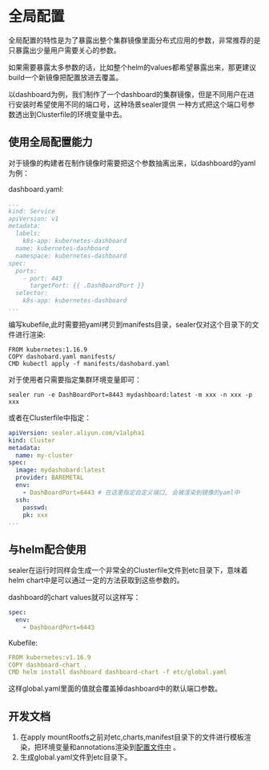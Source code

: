 # 全局配置

全局配置的特性是为了暴露出整个集群镜像里面分布式应用的参数，非常推荐的是只暴露出少量用户需要关心的参数。

如果需要暴露太多参数的话，比如整个helm的values都希望暴露出来，那更建议build一个新镜像把配置放进去覆盖。

以dashboard为例，我们制作了一个dashboard的集群镜像，但是不同用户在进行安装时希望使用不同的端口号，这种场景sealer提供
一种方式把这个端口号参数透出到Clusterfile的环境变量中去。

## 使用全局配置能力

对于镜像的构建者在制作镜像时需要把这个参数抽离出来，以dashboard的yaml为例：

dashboard.yaml:

```yaml
...
kind: Service
apiVersion: v1
metadata:
  labels:
    k8s-app: kubernetes-dashboard
  name: kubernetes-dashboard
  namespace: kubernetes-dashboard
spec:
  ports:
    - port: 443
      targetPort: {{ .DashBoardPort }}
  selector:
    k8s-app: kubernetes-dashboard
...
```

编写kubefile,此时需要把yaml拷贝到manifests目录，sealer仅对这个目录下的文件进行渲染:

```shell script
FROM kubernetes:1.16.9
COPY dashobard.yaml manifests/
CMD kubectl apply -f manifests/dashobard.yaml
```

对于使用者只需要指定集群环境变量即可：

```shell script
sealer run -e DashBoardPort=8443 mydashboard:latest -m xxx -n xxx -p xxx
```

或者在Clusterfile中指定：

```yaml
apiVersion: sealer.aliyun.com/v1alpha1
kind: Cluster
metadata:
  name: my-cluster
spec:
  image: mydashobard:latest
  provider: BAREMETAL
  env:
    - DashBoardPort=6443 # 在这里指定自定义端口, 会被渲染到镜像的yaml中
  ssh:
    passwd:
    pk: xxx
...
```

## 与helm配合使用

sealer在运行时同样会生成一个非常全的Clusterfile文件到etc目录下，意味着helm chart中是可以通过一定的方法获取到这些参数的。

dashboard的chart values就可以这样写：

```yaml
spec:
  env:
    - DashboardPort=6443
```

Kubefile:

```yaml
FROM kubernetes:v1.16.9
COPY dashboard-chart .
CMD helm install dashboard dashboard-chart -f etc/global.yaml
```

这样global.yaml里面的值就会覆盖掉dashboard中的默认端口参数。

## 开发文档

1. 在apply mountRootfs之前对etc,charts,manifest目录下的文件进行模板渲染，把环境变量和annotations渲染到[配置文件中](
   https://../../blob/main/pkg/filesystem/filesystem.go#L145) 。
2. 生成global.yaml文件到etc目录下。
